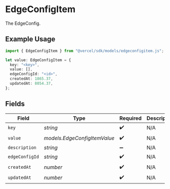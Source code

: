# EdgeConfigItem

The EdgeConfig.

## Example Usage

```typescript
import { EdgeConfigItem } from "@vercel/sdk/models/edgeconfigitem.js";

let value: EdgeConfigItem = {
  key: "<key>",
  value: [],
  edgeConfigId: "<id>",
  createdAt: 1865.37,
  updatedAt: 8054.37,
};
```

## Fields

| Field                        | Type                         | Required                     | Description                  |
| ---------------------------- | ---------------------------- | ---------------------------- | ---------------------------- |
| `key`                        | *string*                     | :heavy_check_mark:           | N/A                          |
| `value`                      | *models.EdgeConfigItemValue* | :heavy_check_mark:           | N/A                          |
| `description`                | *string*                     | :heavy_minus_sign:           | N/A                          |
| `edgeConfigId`               | *string*                     | :heavy_check_mark:           | N/A                          |
| `createdAt`                  | *number*                     | :heavy_check_mark:           | N/A                          |
| `updatedAt`                  | *number*                     | :heavy_check_mark:           | N/A                          |
